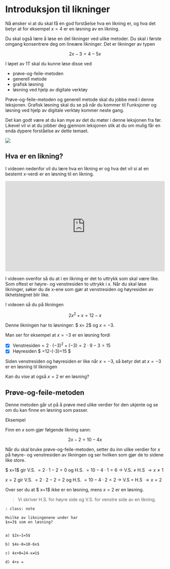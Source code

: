 # Introduksjon til likninger

Nå ønsker vi at du skal få en god forståelse hva en likning er, og hva det betyr at for eksempel $x=4$ er en løsning av en likning.

Du skal også lære å løse en del likninger ved ulike metoder. Du skal i første omgang konsentrere deg om lineære likninger. Det er likninger av typen 

$$ 2x-3=4-5x$$


I løpet av 1T skal du kunne løse disse ved

* prøve-og-feile-metoden
* generell metode
* grafisk løsning
* løsning ved hjelp av digitale verktøy

Prøve-og-feile-metoden og generell metode skal du jobbe med i denne leksjonen. Grafisk løsning skal du se på når du kommer til Funksjoner og løsning ved hjelp av digitale verktøy kommer neste gang.

Det kan godt være at du kan mye av det du møter i denne leksjonen fra før. Likevel vil vi at du jobber deg gjennom leksjonen slik at du om mulig får en enda dypere forståelse av dette temaet. 

![](/bilder/tavle.png)

## Hva er en likning? 

I videoen nedenfor vil du lære hva en likning er og hva det vil si at en bestemt x-verdi er en løsning til en likning.

<div style="padding:56.6% 0 0 0;position:relative;"><iframe src="https://player.vimeo.com/video/291454845?h=ff5c399adc&title=0&byline=0&portrait=0" style="position:absolute;top:0;left:0;width:100%;height:100%;" frameborder="0" allow="autoplay; fullscreen; picture-in-picture" allowfullscreen></iframe></div><script src="https://player.vimeo.com/api/player.js"></script>

I videoen ovenfor så du at i en likning er det to uttrykk som skal være like. Som oftest er høyre- og venstresiden to uttrykk i x. Når du skal løse likninger, søker du de x-ene som gjør at venstresiden og høyresiden av likhetstegnet blir like. 

I videoen så du på likningen

$$ 2x^2+x=12-x$$

Denne likningen har to løsninger: $ x= 2$ og $x=-3$. 

Man ser for eksempel at $x=-3$ er en løsning fordi 

- [x] Venstresiden$=  2\cdot (-3)^2+(-3)=2\cdot 9-3=15$
- [x] Høyresiden $ =12-(-3)=15 $

Siden venstresiden og høyresiden er like når $x=-3$, så betyr det at $x=-3$ er en løsning til likningen

Kan du vise at også  $x=2$ er en løsning? 

## Prøve-og-feile-metoden 

Denne metoden går ut på å prøve med ulike verdier for den ukjente og se om du kan finne en løsning som passer. 

Eksempel

Finn en $x$ som gjør følgende likning sann:

$$ 2x-2=10-4x$$

Når du skal bruke prøve-og-feile-metoden, setter du inn ulike verdier for $x$ på høyre- og venstresiden av likningen og ser hvilken som gjør de to sidene like store. 

$ x=1$ gir  V.S. $=2\cdot 1-2=0$  og  H.S. $= 10-4\cdot 1=6$ $\to$ V.S. ≠ H.S $\to x≠1$

$x=2$ gir V.S. $=2\cdot 2-2=2$ og H.S. $=10-4\cdot 2=2$ $\to$ V.S = H.S $\to x=2$

Over ser du at $ x=1$ ikke er en løsning, mens $x=2$  er en løsning.

> Vi skriver H.S. for høyre side og V.S. for venstre side av en likning. 

```{admonition} Oppgave 1 
: class: note

Hvilke av likningenene under har 
$x=3$ som en løsning?


a) $2x−1=5$

b) $4x-8=10-6x$

c) 4x+0=24-x≠1$

d) 4+x = 
 
```